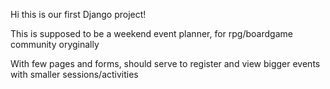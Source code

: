 Hi this is our first Django project!

This is supposed to be a weekend event planner, for rpg/boardgame community oryginally

With few pages and forms, should serve to register and view bigger events with smaller sessions/activities

